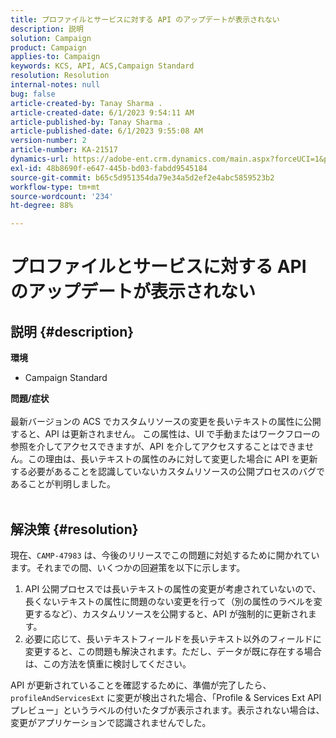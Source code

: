 ```yaml
---
title: プロファイルとサービスに対する API のアップデートが表示されない
description: 説明
solution: Campaign
product: Campaign
applies-to: Campaign
keywords: KCS, API, ACS,Campaign Standard
resolution: Resolution
internal-notes: null
bug: false
article-created-by: Tanay Sharma .
article-created-date: 6/1/2023 9:54:11 AM
article-published-by: Tanay Sharma .
article-published-date: 6/1/2023 9:55:08 AM
version-number: 2
article-number: KA-21517
dynamics-url: https://adobe-ent.crm.dynamics.com/main.aspx?forceUCI=1&pagetype=entityrecord&etn=knowledgearticle&id=066ce93c-6200-ee11-8f6e-6045bd0067ea
exl-id: 48b8690f-e647-445b-bd03-fabdd9545184
source-git-commit: b65c5d951354da79e34a5d2ef2e4abc5859523b2
workflow-type: tm+mt
source-wordcount: '234'
ht-degree: 88%

---
```


# プロファイルとサービスに対する API のアップデートが表示されない

## 説明 {#description}

<b>環境</b>
- Campaign Standard

<b>問題/症状</b><br><br>最新バージョンの ACS でカスタムリソースの変更を長いテキストの属性に公開すると、API は更新されません。 この属性は、UI で手動またはワークフローの参照を介してアクセスできますが、API を介してアクセスすることはできません。この理由は、長いテキストの属性のみに対して変更した場合に API を更新する必要があることを認識していないカスタムリソースの公開プロセスのバグであることが判明しました。
<br> <br>

## 解決策 {#resolution}


現在、`CAMP-47983` は、今後のリリースでこの問題に対処するために開かれています。それまでの間、いくつかの回避策を以下に示します。

1. API 公開プロセスでは長いテキストの属性の変更が考慮されていないので、長くないテキストの属性に問題のない変更を行って（別の属性のラベルを変更するなど）、カスタムリソースを公開すると、API が強制的に更新されます。
2. 必要に応じて、長いテキストフィールドを長いテキスト以外のフィールドに変更すると、この問題も解決されます。ただし、データが既に存在する場合は、この方法を慎重に検討してください。


API が更新されていることを確認するために、準備が完了したら、`profileAndServicesExt` に変更が検出された場合、「Profile &amp; Services Ext API プレビュー」というラベルの付いたタブが表示されます。表示されない場合は、変更がアプリケーションで認識されませんでした。
